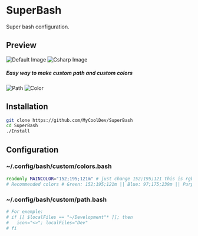 # SuperBash
Super bash configuration.

## Preview
![Default Image](https://i.imgur.com/HHZgbAS.png)
![Csharp Image](https://i.imgur.com/1FoqtVc.png)
##### Easy way to make custom path and custom colors
![Path](https://imgur.com/QJb85FD)
![Color](https://i.imgur.com/LR3rZfa.png)

## Installation
```bash
git clone https://github.com/MyCoolDev/SuperBash
cd SuperBash
./Install
```

## Configuration

### ~/.config/bash/custom/colors.bash
```bash
readonly MAINCOLOR="152;195;121m" # just change 152;195;121 this is rgb and don't forget to add m in the end
# Recommended colors # Green: 152;195;121m || Blue: 97;175;239m || Purple: 198;120;221m || Red: 224;108;117m || Yellow: 229;192;123m
```

### ~/.config/bash/custom/path.bash
```bash
# For exemple:
# if [[ $localFiles == "~/Development"* ]]; then
#   icon="<>"; localFiles="Dev"
# fi
```

